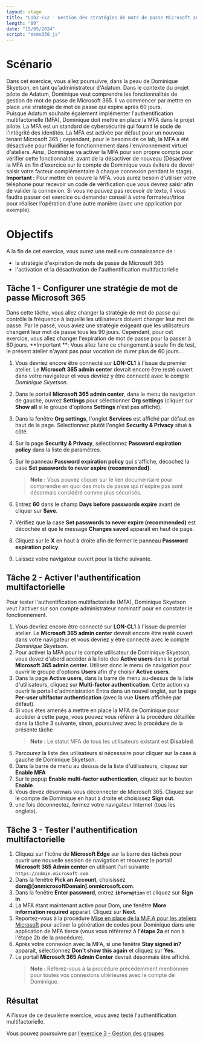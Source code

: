 ```yaml
---
layout: stage
title: "Lab2-Ex2 - Gestion des stratégies de mots de passe Microsoft 365"
length: "00"
date: "15/05/2024"
script: "msms030.js"
---
```

# Scénario
Dans cet exercice, vous allez poursuivre, dans la peau de Dominique Skyetson, en tant qu'administrateur d'Adatum. Dans le contexte du projet pilote de Adatum, Dominique veut comprendre les fonctionnalités de gestion de mot de passe de Microsoft 365. Il va commencer par mettre en place une stratégie de mot de passe qui expire après 60 jours.  
Puisque Adatum souhaite également implémenter l'authentification multifactorielle (MFA), Dominique doit mettre en place la MFA dans le projet pilote. La MFA est un standard de cybersécurité qui fournit le socle de l'intégrité des identités. La MFA est activée par défaut pour un nouveau tenant Microsoft 365 ; cependant, pour le besoins de ce lab, la MFA a été désactivée pour fluidifier le fonctionnement dans l'environnement virtuel d'ateliers. Ainsi, Dominique va activer la MFA pour son propre compte pour vérifier cette fonctionnalité, avant de la désactiver de nouveau (Désactiver la MFA en fin d'exercice sur le compte de Dominique vous évitera de devoir saisir votre facteur complémentaire à chaque connexion pendant le stage).  
**Important :** Pour mettre en oeuvre la MFA, vous aurez besoin d'utiliser votre téléphone pour recevoir un code de vérification que vous devrez saisir afin de valider la connexion. Si vous ne pouvez pas recevoir de texto, il vous faudra passer cet exercice ou demander conseil à votre formateur/trice pour réaliser l'opération d'une autre manière (avec une application par exemple).  

# Objectifs
A la fin de cet exercice, vous aurez une meilleure connaissance de :
- la stratégie d'expiration de mots de passe de Microsoft 365
- l'activation et la désactivation de l'authentification multifactorielle

## Tâche 1 - Configurer une stratégie de mot de passe Microsoft 365
Dans cette tâche, vous allez changer la stratégie de mot de passe qui contrôle la fréquence à laquelle les utilisateurs doivent changer leur mot de passe.
Par le passé, vous aviez une stratégie exigeant que les utilisateurs changent leur mot de passe tous les 90 jours. Cependant, pour cet exercice, vous allez changer l'expiration de mot de passe pour la passer à 60 jours.
**Important **: Vous allez faire ce changement à seule fin de test, le présent atelier n'ayant pas pour vocation de durer plus de 60 jours...  
1. Vous devriez encore être connecté sur **LON-CL1** à l'issue du premier atelier. Le **Microsoft 365 admin center** devrait encore être resté ouvert dans votre navigateur et vous devriez y être connecté avec le compte *Dominique Skyetson*.
1. Dans le portail **Microsoft 365 admin center**, dans le menu de navigation de gauche, ouvrez **Settings** pour sélectionner **Org settings** (cliquer sur **Show all** si le groupe d'options **Settings** n'est pas affiché).
1. Dans la fenêtre **Org settings**, l'onglet **Services** est affiché par défaut en haut de la page. Sélectionnez plutôt l'onglet **Security & Privacy** situé à côté. 
1. Sur la page **Security & Privacy**, sélectionnez **Password expiration policy** dans la liste de paramètres. 
1. Sur le panneau **Password expiration policy** qui s'affiche, décochez la case **Set passwords to never expire (recommended)**.
	> **Note :** Vous pouvez cliquer sur le lien documentaire pour comprendre en quoi des mots de passe qui n'expire pas sont désormais considéré comme plus sécurisés.  

1. Entrez **60** dans le champ **Days before passwords expire** avant de cliquer sur **Save**.
1. Vérifiez que la case **Set passwords to never expire (recommended)** est décochée et que le message **Changes saved** apparaît en haut de page.
1. Cliquez sur le **X** en haut à droite afin de fermer le panneau **Password expiration policy**.
1. Laissez votre navigateur ouvert pour la tâche suivante.

## Tâche 2 - Activer l'authentification multifactorielle
Pour tester l'authentification multifactorielle (MFA), Dominique Skyetson veut l'activer sur son compte administrateur nominatif pour en constater le fonctionnement.

1. Vous devriez encore être connecté sur **LON-CL1** à l'issue du premier atelier. Le **Microsoft 365 admin center** devrait encore être resté ouvert dans votre navigateur et vous devriez y être connecté avec le compte *Dominique Skyetson*.
1. Pour activer la MFA pour le compte utilisateur de Dominique Skyetson, vous devez d'abord accéder à la liste des **Active users** dans le portail **Microsoft 365 admin center**. Utilisez donc le menu de navigation pour ouvrir le groupe d'options **Users** afin d'y choisir **Active users**.
1. Dans la page **Active users**, dans la barre de menu au-dessus de la liste d'utilisateurs, cliquez sur **Multi-factor authentication**. Cette action va ouvrir le portail d'administration Entra dans un nouvel onglet, sur la page **Per-user ultifactor authentication** (avec la vue **Users** affichée par défaut).  
1. Si vous êtes amenés à mettre en place la MFA de Dominique pour accèder à cette page, vous pouvez vous référer à la procédure détaillée dans la tâche 3 suivante, sinon, poursuivez avec la procédure de la présente tâche
	>**Note :** Le statut MFA de tous les utilisateurs existant est **Disabled**.
1. Parcourez la liste des utilisateurs si nécessaire pour cliquer sur la case à gauche de Dominique Skyetson.
1. Dans la barre de menu au dessus de la liste d'utilisateurs, cliquez sur **Enable MFA**
1. Sur le popup **Enable multi-factor authentication**, cliquez sur le bouton **Enable**. 
1. Vous devez désormais vous déconnecter de Microsoft 365. Cliquez sur le compte de Dominique en haut à droite et choisissez **Sign out**.
1. une fois déconnectez, fermez votre navigateur Internet (tous les onglets).

## Tâche 3 - Tester l'authentification multifactorielle
1. Cliquez sur l'icône de **Microsoft Edge** sur la barre des tâches pour ouvrir une nouvelle session de navigation et réouvrez le portail **Microsoft 365 Admin center** en utilisant l'url suivante ```https://admin.microsoft.com```
1. Dans la fenêtre **Pick an Account**, choisissez **dom@[onmicrosoftDomain].onmicrosoft.com**.
1. Dans la fenêtre **Enter password**, entrez **```ibForm@tion```** et cliquez sur **Sign in**.
1. La MFA étant maintenant active pour Dom, une fenêtre **More information required** apparait. Cliquez sur **Next**.
1. Reportez-vous à la procédure [Mise en place de la M.F.A pour les ateliers Microsoft](../mfaSetup) pour activer la génération de codes pour Dominique dans une application de MFA tierce (vous vous référerez à **l'étape 2a** et non à l'étape 2b de la procédure).
1. Après votre connexion avec la MFA, si une fenêtre **Stay signed in?** apparait, sélectionnez **Don't show this again** et cliquez sur **Yes**.
1. Le portail **Microsoft 365 Admin Center** devrait désormais être affiché.
	>**Note :** Référez-vous à la procédure précédemment mentionnée pour toutes vos connexions ultérieures avec le compte de Dominique.

## Résultat
A l'issue de ce deuxième exercice, vous avez testé l'authentification multifactorielle.

Vous pouvez poursuivre par [l'exercice 3 - Gestion des groupes](lab2e3)